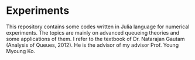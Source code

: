 # Experiments
This repository contains some codes written in Julia language for numerical experiments. The topics are mainly on advanced queueing theories and some applications of them.
I refer to the textbook of Dr. Natarajan Gautam (Analysis of Queues, 2012). He is the advisor of my advisor Prof. Young Myoung Ko.
